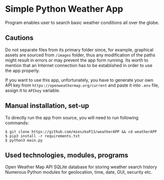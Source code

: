 # Simple Python Weather App
Program enables user to search basic weather conditions all over the globe.

## Cautions
Do not separate files from its primary folder since, for example, graphical assets are sourced from `/images` folder, thus any modification of the paths might result in errors or may prevent the app form running.
Its worth to mention that an Internet connection has to be established in order to use the app properly.

If you want to use this app, unfortunately, you have to generate your own API key from `https://openweathermap.org/current` and paste it into `.env` file, assign it to `APIkey` variable.

## Manual installation, set-up
To directly run the app from source, you will need to run following commands:
```
$ git clone https://github.com/mieszkoP13/weatherAPP && cd weatherAPP
$ pip3 install -r requirements.txt
$ python3 main.py
```

## Used technologies, modules, programs
Open Weather Map API
SQLite database for storing weather search history
Numerous Python modules for geolocation, time, date, GUI, security etc.
